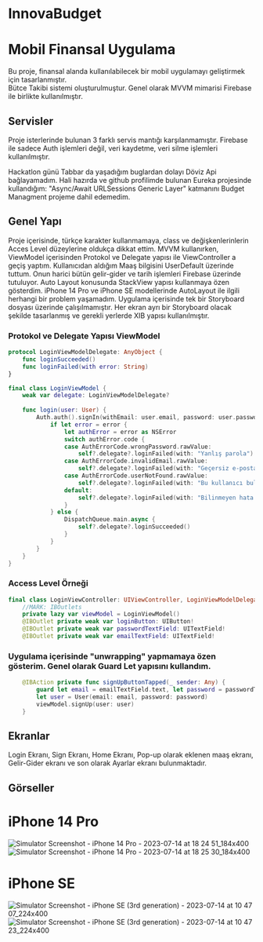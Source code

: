 # InnovaBudget

# Mobil Finansal Uygulama

Bu proje, finansal alanda kullanılabilecek bir mobil uygulamayı geliştirmek için tasarlanmıştır.  
Bütce Takibi sistemi oluşturulmuştur.
Genel olarak MVVM mimarisi Firebase ile birlikte kullanılmıştır.

## Servisler

Proje isterlerinde bulunan 3 farklı servis mantığı karşılanmamıştır.
Firebase ile sadece Auth işlemleri değil, veri kaydetme, veri silme işlemleri kullanılmıştır. 

Hackatlon günü Tabbar da yaşadığım buglardan dolayı Döviz Api bağlayamadım. 
Hali hazırda ve github profilimde bulunan Eureka projesinde kullandığım:
"Async/Await URLSessions Generic Layer" katmanını Budget Managment projeme dahil edemedim.

## Genel Yapı

Proje içerisinde, türkçe karakter kullanmamaya, class ve değişkenlerinlerin Acces Level düzeylerine oldukça dikkat ettim.
MVVM kullanırken, ViewModel içerisinden Protokol ve Delegate yapısı ile ViewController a geçiş yaptım.
Kullanıcıdan aldığım Maaş bilgisini UserDefault üzerinde tuttum. Onun harici bütün gelir-gider ve tarih işlemleri Firebase üzerinde tutuluyor.
Auto Layout konusunda StackView yapısı kullanmaya özen gösterdim. iPhone 14 Pro ve iPhone SE  modellerinde AutoLayout ile ilgili herhangi bir problem yaşamadım.
Uygulama içerisinde tek bir Storyboard dosyası üzerinde çalışılmamıştır. Her ekran ayrı bir Storyboard olacak şekilde tasarlanmış ve gerekli yerlerde XIB yapısı kullanılmıştır.

### Protokol ve Delegate Yapısı ViewModel
```swift
protocol LoginViewModelDelegate: AnyObject {
    func loginSucceeded()
    func loginFailed(with error: String)
}

final class LoginViewModel {
    weak var delegate: LoginViewModelDelegate?
    
    func login(user: User) {
        Auth.auth().signIn(withEmail: user.email, password: user.password) { [weak self] authResult, error in
            if let error = error {
                let authError = error as NSError
                switch authError.code {
                case AuthErrorCode.wrongPassword.rawValue:
                    self?.delegate?.loginFailed(with: "Yanlış parola")
                case AuthErrorCode.invalidEmail.rawValue:
                    self?.delegate?.loginFailed(with: "Geçersiz e-posta")
                case AuthErrorCode.userNotFound.rawValue:
                    self?.delegate?.loginFailed(with: "Bu kullanıcı bulunamadı")
                default:
                    self?.delegate?.loginFailed(with: "Bilinmeyen hata: \(authError.localizedDescription)")
                }
            } else {
                DispatchQueue.main.async {
                    self?.delegate?.loginSucceeded()
                }
            }
        }
    }
}
```
### Access Level Örneği
```swift
final class LoginViewController: UIViewController, LoginViewModelDelegate {
    //MARK: IBOutlets
    private lazy var viewModel = LoginViewModel()
    @IBOutlet private weak var loginButton: UIButton!
    @IBOutlet private weak var passwordTextField: UITextField!
    @IBOutlet private weak var emailTextField: UITextField!
```

### Uygulama içerisinde "unwrapping" yapmamaya özen gösterim. Genel olarak Guard Let yapısını kullandım.
```swift
    @IBAction private func signUpButtonTapped(_ sender: Any) {
        guard let email = emailTextField.text, let password = passwordTextField.text else { return }
        let user = User(email: email, password: password)
        viewModel.signUp(user: user)
    }
```
## Ekranlar

Login Ekranı, Sign Ekranı, Home Ekranı, Pop-up olarak eklenen maaş ekranı, Gelir-Gider ekranı ve son olarak Ayarlar ekranı bulunmaktadır.

## Görseller

# iPhone 14 Pro
![Simulator Screenshot - iPhone 14 Pro - 2023-07-14 at 18 24 51_184x400](https://github.com/talhavarol-dev/InnovaBudget/assets/80515499/f8434b5e-4608-42af-ba2d-cd9a9897300e)
![Simulator Screenshot - iPhone 14 Pro - 2023-07-14 at 18 25 30_184x400](https://github.com/talhavarol-dev/InnovaBudget/assets/80515499/37a58fb0-059f-49e4-95ed-e0400307bedc)


# iPhone SE
![Simulator Screenshot - iPhone SE (3rd generation) - 2023-07-14 at 10 47 07_224x400](https://github.com/talhavarol-dev/InnovaBudget/assets/80515499/2a44cfca-ba76-475f-a198-6e6e28cbf792)
![Simulator Screenshot - iPhone SE (3rd generation) - 2023-07-14 at 10 47 23_224x400](https://github.com/talhavarol-dev/InnovaBudget/assets/80515499/e0d62ef7-5a15-4edc-ac53-1482cdae4fb2)

